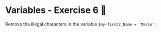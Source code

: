 # Variables - Exercise 6 🐍

Remove the illegal characters in the variable `1my-first2_Name = 'Mario'`.
